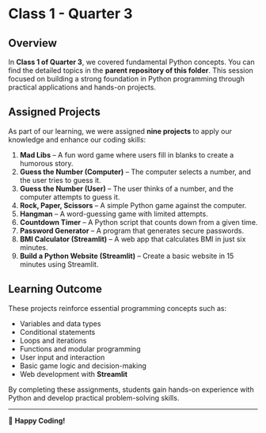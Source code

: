 # Class 1 - Quarter 3

## Overview
In **Class 1 of Quarter 3**, we covered fundamental Python concepts. You can find the detailed topics in the **parent repository of this folder**. This session focused on building a strong foundation in Python programming through practical applications and hands-on projects.

## Assigned Projects
As part of our learning, we were assigned **nine projects** to apply our knowledge and enhance our coding skills:

1. **Mad Libs** – A fun word game where users fill in blanks to create a humorous story.
2. **Guess the Number (Computer)** – The computer selects a number, and the user tries to guess it.
3. **Guess the Number (User)** – The user thinks of a number, and the computer attempts to guess it.
4. **Rock, Paper, Scissors** – A simple Python game against the computer.
5. **Hangman** – A word-guessing game with limited attempts.
6. **Countdown Timer** – A Python script that counts down from a given time.
7. **Password Generator** – A program that generates secure passwords.
8. **BMI Calculator (Streamlit)** – A web app that calculates BMI in just six minutes.
9. **Build a Python Website (Streamlit)** – Create a basic website in 15 minutes using Streamlit.

## Learning Outcome
These projects reinforce essential programming concepts such as:
- Variables and data types
- Conditional statements
- Loops and iterations
- Functions and modular programming
- User input and interaction
- Basic game logic and decision-making
- Web development with **Streamlit**

By completing these assignments, students gain hands-on experience with Python and develop practical problem-solving skills.

---
🚀 **Happy Coding!**

